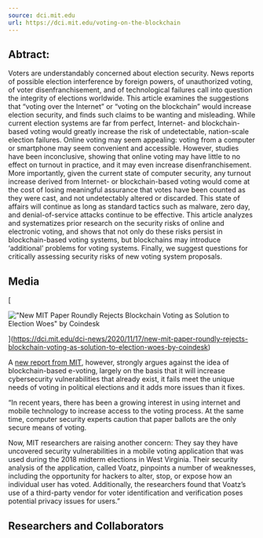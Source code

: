 ```yaml
---
source: dci.mit.edu
url: https://dci.mit.edu/voting-on-the-blockchain
---
```


## Abtract:

Voters are understandably concerned about election security. News reports of possible election interference by foreign powers, of unauthorized voting, of voter disenfranchisement, and of technological failures call into question the integrity of elections worldwide. This article examines the suggestions that “voting over the Internet” or “voting on the blockchain” would increase election security, and finds such claims to be wanting and misleading. While current election systems are far from perfect, Internet- and blockchain-based voting would greatly increase the risk of undetectable, nation-scale election failures. Online voting may seem appealing: voting from a computer or smartphone may seem convenient and accessible. However, studies have been inconclusive, showing that online voting may have little to no effect on turnout in practice, and it may even increase disenfranchisement. More importantly, given the current state of computer security, any turnout increase derived from Internet- or blockchain-based voting would come at the cost of losing meaningful assurance that votes have been counted as they were cast, and not undetectably altered or discarded. This state of affairs will continue as long as standard tactics such as malware, zero day, and denial-of-service attacks continue to be effective. This article analyzes and systematizes prior research on the security risks of online and electronic voting, and shows that not only do these risks persist in blockchain-based voting systems, but blockchains may introduce ‘additional’ problems for voting systems. Finally, we suggest questions for critically assessing security risks of new voting system proposals.

## Media

[

![ "New MIT Paper Roundly Rejects Blockchain Voting as Solution to Election Woes"  by Coindesk](https://images.squarespace-cdn.com/content/v1/59aae5e9a803bb10bedeb03e/1605653844206-QDNFU4WL386Q12WM1WDK/facebook-cd851abcf9cbd3f39aaafc2c0a54009d.png?format=1500w)

](https://dci.mit.edu/dci-news/2020/11/17/new-mit-paper-roundly-rejects-blockchain-voting-as-solution-to-election-woes-by-coindesk)

A [new report from MIT](https://people.csail.mit.edu/rivest/pubs/PSNR20.pdf), however, strongly argues against the idea of blockchain-based e-voting, largely on the basis that it will increase cybersecurity vulnerabilities that already exist, it fails meet the unique needs of voting in political elections and it adds more issues than it fixes.

“In recent years, there has been a growing interest in using internet and mobile technology to increase access to the voting process. At the same time, computer security experts caution that paper ballots are the only secure means of voting.

Now, MIT researchers are raising another concern: They say they have uncovered security vulnerabilities in a mobile voting application that was used during the 2018 midterm elections in West Virginia. Their security analysis of the application, called Voatz, pinpoints a number of weaknesses, including the opportunity for hackers to alter, stop, or expose how an individual user has voted. Additionally, the researchers found that Voatz’s use of a third-party vendor for voter identification and verification poses potential privacy issues for users.”

## Researchers and Collaborators
